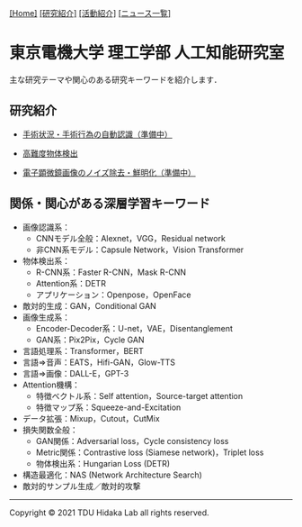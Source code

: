 [1]: /
[2]: /research/
[3]: /activity/
[4]: /news/
[[Home]][1] [[研究紹介]][2] [[活動紹介]][3] [[ニュース一覧]][4]

# 東京電機大学 理工学部 人工知能研究室

<meta name="description" content="東京電機大学 理工学部 人工知能研究室のホームページです．深層学習（Deep Learning）による画像認識・画像生成をはじめとするAI技術の研究を行っています．音声認識・音声生成・自然言語処理などにも手を伸ばしています．">

主な研究テーマや関心のある研究キーワードを紹介します．


[5]: /research/surgery/
[6]: /research/detection/
[7]: /research/denoising/

## 研究紹介
  + [手術状況・手術行為の自動認識（準備中）][5]

  + [高難度物体検出][6]

  + [電子顕微鏡画像のノイズ除去・鮮明化（準備中）][7]

## 関係・関心がある深層学習キーワード
  + 画像認識系：
    + CNNモデル全般：Alexnet，VGG，Residual network
    + 非CNN系モデル：Capsule Network，Vision Transformer
  + 物体検出系：
    + R-CNN系：Faster R-CNN，Mask R-CNN
    + Attention系：DETR
    + アプリケーション：Openpose，OpenFace
  + 敵対的生成：GAN，Conditional GAN
  + 画像生成系：
    + Encoder-Decoder系：U-net，VAE，Disentanglement
    + GAN系：Pix2Pix，Cycle GAN
  + 言語処理系：Transformer，BERT
  + 言語⇒音声：EATS，Hifi-GAN，Glow-TTS
  + 言語⇒画像：DALL-E，GPT-3
  + Attention機構：
    + 特徴ベクトル系：Self attention，Source-target attention
    + 特徴マップ系：Squeeze-and-Excitation
  + データ拡張：Mixup，Cutout，CutMix
  + 損失関数全般：
    + GAN関係：Adversarial loss，Cycle consistency loss
    + Metric関係：Contrastive loss (Siamese network)，Triplet loss
    + 物体検出系：Hungarian Loss (DETR)
  + 構造最適化：NAS (Network Architecture Search)
  + 敵対的サンプル生成／敵対的攻撃


---
Copyright &copy; 2021 TDU Hidaka Lab all rights reserved. 
